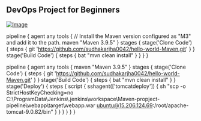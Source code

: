 ## DevOps Project for Beginners   

[![Image](https://github.com/yankils/Simple-DevOps-Project/blob/master/Devops_course.PNG "DevOps Project - CI/CD with Jenkins Ansible Docker Kubernetes ")](https://www.udemy.com/course/valaxy-devops/?referralCode=8147A5CF4C8C7D9E253F)

pipeline {
    agent any
    tools {
        // Install the Maven version configured as "M3" and add it to the path.
        maven "Maven 3.9.5"
    }
    stages {
        stage('Clone Code') {
            steps {
                git 'https://github.com/sudhakarjha0042/hello-world-Maven.git'
            }
        }
        stage('Build Code') {
            steps {
                bat "mvn clean install"
            }
        }
    }
}




pipeline {
    agent any
    tools {
        maven "Maven 3.9.5"
    }
    stages {
        stage('Clone Code') {
            steps {
                git 'https://github.com/sudhakarjha0042/hello-world-Maven.git'
            }
        }
        stage('Build Code') {
            steps {
                bat "mvn clean install"
            }
        }
        stage('Deploy') {
            steps {
                script {
                    sshagent(['tomcatdeploy']) {
                        sh "scp -o StrictHostKeyChecking=no C:\\ProgramData\\Jenkins\\.jenkins\\workspace\\Maven-propject-pipeline\\webapp\\target\\webapp.war ubuntu@15.206.124.69:/root/apache-tomcat-9.0.82/bin"
                    }
                }
            }
        }
    }
}

